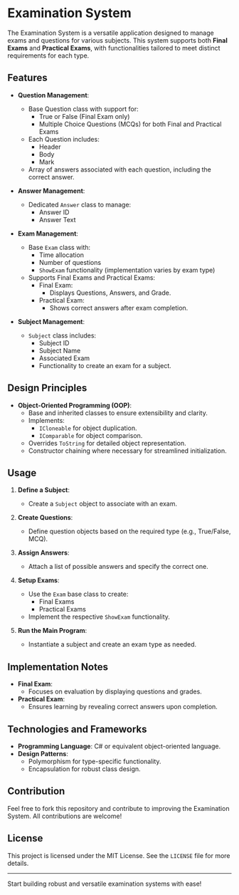 # Examination System

The Examination System is a versatile application designed to manage exams and questions for various subjects. This system supports both **Final Exams** and **Practical Exams**, with functionalities tailored to meet distinct requirements for each type.

## Features

- **Question Management**:
  - Base Question class with support for:
    - True or False (Final Exam only)
    - Multiple Choice Questions (MCQs) for both Final and Practical Exams
  - Each Question includes:
    - Header
    - Body
    - Mark
  - Array of answers associated with each question, including the correct answer.

- **Answer Management**:
  - Dedicated `Answer` class to manage:
    - Answer ID
    - Answer Text

- **Exam Management**:
  - Base `Exam` class with:
    - Time allocation
    - Number of questions
    - `ShowExam` functionality (implementation varies by exam type)
  - Supports Final Exams and Practical Exams:
    - Final Exam:
      - Displays Questions, Answers, and Grade.
    - Practical Exam:
      - Shows correct answers after exam completion.

- **Subject Management**:
  - `Subject` class includes:
    - Subject ID
    - Subject Name
    - Associated Exam
    - Functionality to create an exam for a subject.

## Design Principles

- **Object-Oriented Programming (OOP)**:
  - Base and inherited classes to ensure extensibility and clarity.
  - Implements:
    - `ICloneable` for object duplication.
    - `IComparable` for object comparison.
  - Overrides `ToString` for detailed object representation.
  - Constructor chaining where necessary for streamlined initialization.

## Usage

1. **Define a Subject**:
   - Create a `Subject` object to associate with an exam.

2. **Create Questions**:
   - Define question objects based on the required type (e.g., True/False, MCQ).

3. **Assign Answers**:
   - Attach a list of possible answers and specify the correct one.

4. **Setup Exams**:
   - Use the `Exam` base class to create:
     - Final Exams
     - Practical Exams
   - Implement the respective `ShowExam` functionality.

5. **Run the Main Program**:
   - Instantiate a subject and create an exam type as needed.

## Implementation Notes

- **Final Exam**:
  - Focuses on evaluation by displaying questions and grades.
- **Practical Exam**:
  - Ensures learning by revealing correct answers upon completion.

## Technologies and Frameworks

- **Programming Language**: C# or equivalent object-oriented language.
- **Design Patterns**: 
  - Polymorphism for type-specific functionality.
  - Encapsulation for robust class design.

## Contribution

Feel free to fork this repository and contribute to improving the Examination System. All contributions are welcome!

## License

This project is licensed under the MIT License. See the `LICENSE` file for more details.

---

Start building robust and versatile examination systems with ease!
